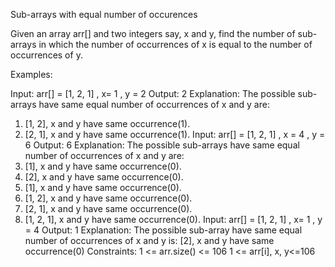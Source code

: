 Sub-arrays with equal number of occurences

Given an array arr[] and two integers say, x and y, find the number of sub-arrays in which the number of occurrences of x is equal to the number of occurrences of y.

Examples:

Input: arr[] = [1, 2, 1] , x= 1 , y = 2
Output: 2
Explanation: The possible sub-arrays have same equal number of occurrences of x and y are:
1) [1, 2], x and y have same occurrence(1).
2) [2, 1], x and y have same occurrence(1).
Input: arr[] = [1, 2, 1] , x = 4 , y = 6
Output: 6
Explanation: The possible sub-arrays have same equal number of occurrences of x and y are:
1) [1], x and y have same occurrence(0).
2) [2], x and y have same occurrence(0).
3) [1], x and y have same occurrence(0).
4) [1, 2], x and y have same occurrence(0).
5) [2, 1], x and y have same occurrence(0).
6) [1, 2, 1], x and y have same occurrence(0).
Input: arr[] = [1, 2, 1] , x= 1 , y = 4
Output: 1
Explanation: The possible sub-array have same equal number of occurrences of x and y is: [2], x and y have same occurrence(0)
Constraints: 
1 <= arr.size() <= 106
1 <= arr[i], x, y<=106

